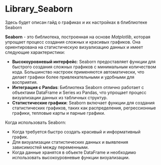# Library_Seaborn
Здесь будет описан гайд о графиках и их настройках в блиблиотеке Seaborn

**Seaborn** - это библиотека, построенная на основе *Matplotlib*, которая упрощает процесс создания сложных и красивых графиков. Она ориентирована на статистическую визуализацию данных и имеет следующие характеристики:
- **Высокоуровневый интерфейс**: Seaborn предоставляет функции для быстрого создания сложных графиков с минимальным количеством кода. Большинство настроек применяются автоматически, что делает графики более привлекательными и удобными для восприятия.
- **Интеграция с Pandas**: Библиотека Seaborn отлично работает с объектами DataFrame и Series из Pandas, что упрощает процесс визуализации данных из табличных структур.
- **Статистические графики**: Seaborn включает функции для создания статистических графиков, таких как распределения, регрессионные графики, тепловые карты и парные графики.

Когда использовать Seaborn:
- Когда требуется быстро создать красивый и информативный график.
- Для визуализации статистических данных и выявления зависимостей между переменными.
- Когда данные хранятся в объекте DataFrame и необходимо использовать высокоуровневые функции визуализации.

